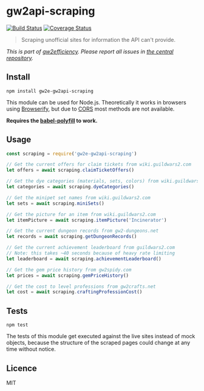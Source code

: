 # gw2api-scraping

[![Build Status](https://img.shields.io/travis/gw2efficiency/gw2api-scraping.svg?style=flat-square)](https://travis-ci.org/gw2efficiency/gw2api-scraping)
[![Coverage Status](https://img.shields.io/codecov/c/github/gw2efficiency/gw2api-scraping/master.svg?style=flat-square)](https://codecov.io/github/gw2efficiency/gw2api-scraping)

> Scraping unofficial sites for information the API can't provide.

*This is part of [gw2efficiency](https://gw2efficiency.com). Please report all issues in [the central repository](https://github.com/gw2efficiency/issues/issues).*

## Install

```
npm install gw2e-gw2api-scraping
```

This module can be used for Node.js. Theoretically it works in browsers using [Browserify](https://github.com/substack/browserify-handbook#how-node_modules-works), but due to [CORS](https://developer.mozilla.org/en-US/docs/Web/HTTP/Access_control_CORS) most methods are not available.

**Requires the [babel-polyfill](https://babeljs.io/docs/usage/polyfill/) to work.**

## Usage

```js
const scraping = require('gw2e-gw2api-scraping')

// Get the current offers for claim tickets from wiki.guildwars2.com
let offers = await scraping.claimTicketOffers()

// Get the dye categories (materials, sets, colors) from wiki.guildwars2.com
let categories = await scraping.dyeCategories()

// Get the minipet set names from wiki.guildwars2.com
let sets = await scraping.miniSets()

// Get the picture for an item from wiki.guildwars2.com
let itemPicture = await scraping.itemPicture('Incinerator')

// Get the current dungeon records from gw2-dungeons.net
let records = await scraping.getDungeonRecords()

// Get the current achievement leaderboard from guildwars2.com
// Note: this takes ~40 seconds because of heavy rate limiting
let leaderboard = await scraping.achievementLeaderboard()

// Get the gem price history from gw2spidy.com
let prices = await scraping.gemPriceHistory()

// Get the cost to level professions from gw2crafts.net
let cost = await scraping.craftingProfessionCost()
```

## Tests

```
npm test
```

The tests of this module get executed against the live sites instead of mock objects,
because the structure of the scraped pages could change at any time without notice.

## Licence

MIT
